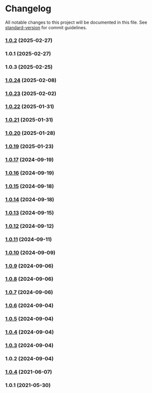 # Changelog

All notable changes to this project will be documented in this file. See [standard-version](https://github.com/conventional-changelog/standard-version) for commit guidelines.

### [1.0.2](https://github.com/asmartbear/compare/compare/v1.0.1...v1.0.2) (2025-02-27)



### 1.0.1 (2025-02-27)



### 1.0.3 (2025-02-25)



### [1.0.24](https://github.com/asmartbear/jobs/compare/v1.0.23...v1.0.24) (2025-02-08)



### [1.0.23](https://github.com/asmartbear/jobs/compare/v1.0.22...v1.0.23) (2025-02-02)



### [1.0.22](https://github.com/asmartbear/jobs/compare/v1.0.21...v1.0.22) (2025-01-31)



### [1.0.21](https://github.com/asmartbear/jobs/compare/v1.0.20...v1.0.21) (2025-01-31)



### [1.0.20](https://github.com/asmartbear/jobs/compare/v1.0.19...v1.0.20) (2025-01-28)



### [1.0.19](https://github.com/asmartbear/jobs/compare/v1.0.17...v1.0.19) (2025-01-23)



### [1.0.17](https://github.com/asmartbear/jobs/compare/v1.0.16...v1.0.17) (2024-09-19)



### [1.0.16](https://github.com/asmartbear/jobs/compare/v1.0.15...v1.0.16) (2024-09-19)



### [1.0.15](https://github.com/asmartbear/jobs/compare/v1.0.13...v1.0.15) (2024-09-18)



### [1.0.14](https://github.com/asmartbear/jobs/compare/v1.0.13...v1.0.14) (2024-09-18)



### [1.0.13](https://github.com/asmartbear/jobs/compare/v1.0.12...v1.0.13) (2024-09-15)



### [1.0.12](https://github.com/asmartbear/jobs/compare/v1.0.11...v1.0.12) (2024-09-12)



### [1.0.11](https://github.com/asmartbear/jobs/compare/v1.0.10...v1.0.11) (2024-09-11)



### [1.0.10](https://github.com/asmartbear/jobs/compare/v1.0.9...v1.0.10) (2024-09-09)



### [1.0.9](https://github.com/asmartbear/jobs/compare/v1.0.8...v1.0.9) (2024-09-06)



### [1.0.8](https://github.com/asmartbear/jobs/compare/v1.0.7...v1.0.8) (2024-09-06)



### [1.0.7](https://github.com/asmartbear/jobs/compare/v1.0.6...v1.0.7) (2024-09-06)



### [1.0.6](https://github.com/asmartbear/jobs/compare/v1.0.5...v1.0.6) (2024-09-04)



### [1.0.5](https://github.com/asmartbear/jobs/compare/v1.0.4...v1.0.5) (2024-09-04)



### [1.0.4](https://github.com/asmartbear/jobs/compare/v1.0.3...v1.0.4) (2024-09-04)



### [1.0.3](https://github.com/asmartbear/jobs/compare/v1.0.2...v1.0.3) (2024-09-04)



### 1.0.2 (2024-09-04)



### [1.0.4](https://github.com/asmartbear/color/compare/v1.0.1...v1.0.4) (2021-06-07)



### 1.0.1 (2021-05-30)
